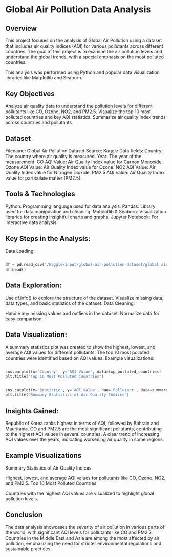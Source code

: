 # Global Air Pollution Data Analysis 
## Overview
This project focuses on the analysis of Global Air Pollution using a dataset that includes air quality indices (AQI) for various pollutants across different countries. The goal of this project is to examine the air pollution levels and understand the global trends, with a special emphasis on the most polluted countries.

This analysis was performed using Python and popular data visualization libraries like Matplotlib and Seaborn.


## Key Objectives
Analyze air quality data to understand the pollution levels for different pollutants like CO, Ozone, NO2, and PM2.5.
Visualize the top 10 most polluted countries and key AQI statistics.
Summarize air quality index trends across countries and pollutants.
## Dataset
Filename: Global Air Pollution Dataset
Source: Kaggle
Data fields:
Country: The country where air quality is measured.
Year: The year of the measurement.
CO AQI Value: Air Quality Index value for Carbon Monoxide.
Ozone AQI Value: Air Quality Index value for Ozone.
NO2 AQI Value: Air Quality Index value for Nitrogen Dioxide.
PM2.5 AQI Value: Air Quality Index value for particulate matter (PM2.5).
## Tools & Technologies
Python: Programming language used for data analysis.
Pandas: Library used for data manipulation and cleaning.
Matplotlib & Seaborn: Visualization libraries for creating insightful charts and graphs.
Jupyter Notebook: For interactive data analysis.
## Key Steps in the Analysis:
Data Loading:

```python

df = pd.read_csv('/kaggle/input/global-air-pollution-dataset/global air pollution dataset.csv')
df.head()
```
## Data Exploration:

Use df.info() to explore the structure of the dataset.
Visualize missing data, data types, and basic statistics of the dataset.
Data Cleaning:

Handle any missing values and outliers in the dataset.
Normalize data for easy comparison.
## Data Visualization:

A summary statistics plot was created to show the highest, lowest, and average AQI values for different pollutants.
The top 10 most polluted countries were identified based on AQI values.
Example visualizations:

```python

sns.barplot(x='Country', y='AQI Value', data=top_polluted_countries)
plt.title('Top 10 Most Polluted Countries')
```
```python

sns.catplot(x='Statistic', y='AQI Value', hue='Pollutant', data=summary_stats)
plt.title('Summary Statistics of Air Quality Indices')
```
## Insights Gained:

Republic of Korea ranks highest in terms of AQI, followed by Bahrain and Mauritania.
CO and PM2.5 are the most significant pollutants, contributing to the highest AQI values in several countries.
A clear trend of increasing AQI values over the years, indicating worsening air quality in some regions.
## Example Visualizations
Summary Statistics of Air Quality Indices

Highest, lowest, and average AQI values for pollutants like CO, Ozone, NO2, and PM2.5.
Top 10 Most Polluted Countries

Countries with the highest AQI values are visualized to highlight global pollution levels.
## Conclusion
The data analysis showcases the severity of air pollution in various parts of the world, with significant AQI levels for pollutants like CO and PM2.5. Countries in the Middle East and Asia are among the most affected by air pollution, emphasizing the need for stricter environmental regulations and sustainable practices.
